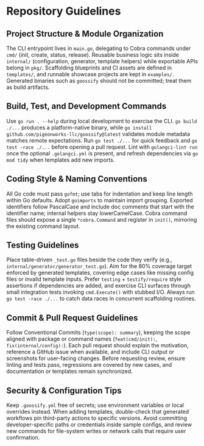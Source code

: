 # Repository Guidelines

## Project Structure & Module Organization
The CLI entrypoint lives in `main.go`, delegating to Cobra commands under `cmd/` (init, create, status, release). Reusable business logic sits inside `internal/` (configuration, generator, template helpers) while exportable APIs belong in `pkg/`. Scaffolding blueprints and CI assets are defined in `templates/`, and runnable showcase projects are kept in `examples/`. Generated binaries such as `goossify` should not be committed; treat them as build artifacts.

## Build, Test, and Development Commands
Use `go run . --help` during local development to exercise the CLI. `go build ./...` produces a platform-native binary, while `go install github.com/pigeonworks-llc/goossify@latest` validates module metadata matches remote expectations. Run `go test ./...` for quick feedback and `go test -race ./...` before opening a pull request. Lint with `golangci-lint run` once the optional `.golangci.yml` is present, and refresh dependencies via `go mod tidy` when templates add new imports.

## Coding Style & Naming Conventions
All Go code must pass `gofmt`; use tabs for indentation and keep line length within Go defaults. Adopt `goimports` to maintain import grouping. Exported identifiers follow PascalCase and include doc comments that start with the identifier name; internal helpers stay lowerCamelCase. Cobra command files should expose a single `*cobra.Command` and register in `init()`, mirroring the existing command layout.

## Testing Guidelines
Place table-driven `_test.go` files beside the code they verify (e.g., `internal/generator/generator_test.go`). Aim for the 80% coverage target enforced by generated templates, covering edge cases like missing config files or invalid template inputs. Prefer `testing` + `testify/require` style assertions if dependencies are added, and exercise CLI surfaces through small integration tests invoking `cmd.Execute()` with stubbed I/O. Always run `go test -race ./...` to catch data races in concurrent scaffolding routines.

## Commit & Pull Request Guidelines
Follow Conventional Commits (`type(scope): summary`), keeping the scope aligned with package or command names (`feat(cmd/init):`, `fix(internal/config):`). Each pull request should explain the motivation, reference a GitHub issue when available, and include CLI output or screenshots for user-facing changes. Before requesting review, ensure linting and tests pass, regressions are covered by new cases, and documentation or templates remain synchronized.

## Security & Configuration Tips
Keep `.goossify.yml` free of secrets; use environment variables or local overrides instead. When adding templates, double-check that generated workflows pin third-party actions to specific versions. Avoid committing developer-specific paths or credentials inside sample configs, and review new commands for file-system writes or network calls that require user confirmation.
